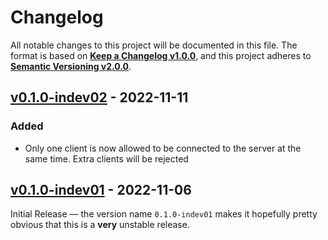 <!--
  Copyright (c) 2022 Michael Federczuk
  SPDX-License-Identifier: CC-BY-SA-4.0
-->

<!-- markdownlint-disable no-duplicate-heading -->

# Changelog #

All notable changes to this project will be documented in this file.
The format is based on [**Keep a Changelog v1.0.0**](https://keepachangelog.com/en/1.0.0/),
and this project adheres to [**Semantic Versioning v2.0.0**](https://semver.org/spec/v2.0.0.html).

## [v0.1.0-indev02] - 2022-11-11 ##

[v0.1.0-indev02]: https://github.com/mfederczuk/usockit/releases/tag/v0.1.0-indev02

### Added ###

* Only one client is now allowed to be connected to the server at the same time. Extra clients will be rejected

## [v0.1.0-indev01] - 2022-11-06 ##

[v0.1.0-indev01]: https://github.com/mfederczuk/usockit/releases/tag/v0.1.0-indev01

Initial Release — the version name `0.1.0-indev01` makes it hopefully pretty obvious that this is a **very**
unstable release.
